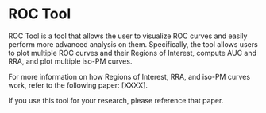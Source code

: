 # ROC Tool

ROC Tool is a tool that allows the user to visualize ROC curves and easily perform more advanced analysis on them. Specifically, the tool allows users to plot multiple ROC curves and their Regions of Interest, compute AUC and RRA, and plot multiple iso-PM curves.

For more information on how Regions of Interest, RRA, and iso-PM curves work, refer to the following paper: [XXXX]. 

If you use this tool for your research, please reference that paper.

